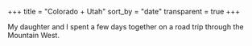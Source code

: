 +++
title = "Colorado + Utah"
sort_by = "date"
transparent = true
+++

My daughter and I spent a few days together on a road trip through the Mountain West.
